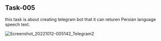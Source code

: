 ## Task-005
this task is about creating telegram bot that it can returen Persian language speech text.

![Screenshot_20221012-005142_Telegram2](https://user-images.githubusercontent.com/113304112/195305888-93df95a0-f407-4d8f-aeec-11021dd440e1.jpg)
